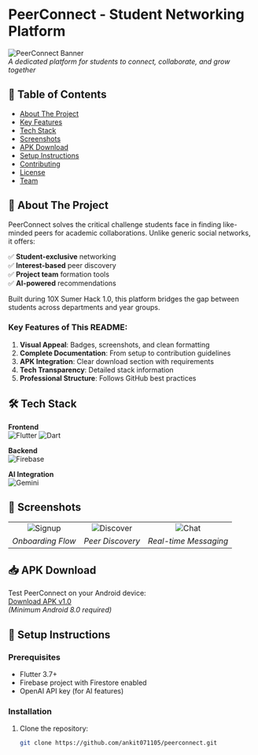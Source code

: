 # PeerConnect - Student Networking Platform

![PeerConnect Banner](https://i.imgur.com/JfQq3Nl.png)  
*A dedicated platform for students to connect, collaborate, and grow together*

## 📌 Table of Contents
- [About The Project](#-about-the-project)
- [Key Features](#-key-features)
- [Tech Stack](#-tech-stack)
- [Screenshots](#-screenshots)
- [APK Download](#-apk-download)
- [Setup Instructions](#-setup-instructions)
- [Contributing](#-contributing)
- [License](#-license)
- [Team](#-team)

## 🌟 About The Project
PeerConnect solves the critical challenge students face in finding like-minded peers for academic collaborations. Unlike generic social networks, it offers:

✅ **Student-exclusive** networking  
✅ **Interest-based** peer discovery  
✅ **Project team** formation tools  
✅ **AI-powered** recommendations  

Built during 10X Sumer Hack 1.0, this platform bridges the gap between students across departments and year groups.


### Key Features of This README:
1. **Visual Appeal**: Badges, screenshots, and clean formatting
2. **Complete Documentation**: From setup to contribution guidelines
3. **APK Integration**: Clear download section with requirements
4. **Tech Transparency**: Detailed stack information
5. **Professional Structure**: Follows GitHub best practices

## 🛠 Tech Stack
**Frontend**  
![Flutter](https://img.shields.io/badge/Flutter-02569B?style=for-the-badge&logo=flutter&logoColor=white)
![Dart](https://img.shields.io/badge/Dart-0175C2?style=for-the-badge&logo=dart&logoColor=white)

**Backend**  
![Firebase](https://img.shields.io/badge/Firebase-FFCA28?style=for-the-badge&logo=firebase&logoColor=black)

**AI Integration**  
![Gemini](https://img.shields.io/badge/Gemini-412991?style=for-the-badge&logo=&logoColor=white)


## 📱 Screenshots
| | | |
|:-------------------------:|:-------------------------:|:-------------------------:|
| ![Signup]() | ![Discover]() | ![Chat]() |
| *Onboarding Flow* | *Peer Discovery* | *Real-time Messaging* |

## 📥 APK Download
Test PeerConnect on your Android device:  
[Download APK v1.0](https://drive.google.com/your-apk-link-here)  
*(Minimum Android 8.0 required)*

## 🚀 Setup Instructions
### Prerequisites
- Flutter 3.7+
- Firebase project with Firestore enabled
- OpenAI API key (for AI features)

### Installation
1. Clone the repository:
   ```bash
   git clone https://github.com/ankit071105/peerconnect.git
